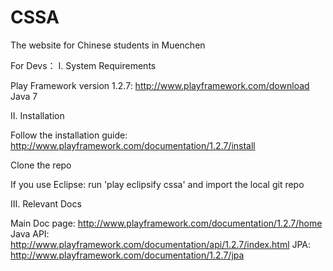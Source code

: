 CSSA
====

The website for Chinese students in Muenchen 





For Devs：
I. System Requirements

Play Framework version 1.2.7: http://www.playframework.com/download
Java 7


II. Installation

Follow the installation guide: http://www.playframework.com/documentation/1.2.7/install

Clone the repo

If you use Eclipse: run 'play eclipsify cssa' and import the local git repo



III. Relevant Docs

Main Doc page: http://www.playframework.com/documentation/1.2.7/home
Java API: http://www.playframework.com/documentation/api/1.2.7/index.html
JPA: http://www.playframework.com/documentation/1.2.7/jpa
